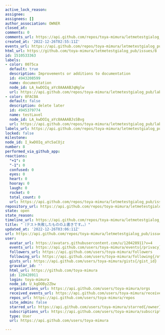 ```yaml
---
active_lock_reason: 
assignee: 
assignees: []
author_association: OWNER
closed_at: 
comments: 0
comments_url: https://api.github.com/repos/toya-mimura/letmetestgialog_pub/issues/8/comments
created_at: '2022-12-26T02:55:11Z'
events_url: https://api.github.com/repos/toya-mimura/letmetestgialog_pub/issues/8/events
html_url: https://github.com/toya-mimura/letmetestgialog_pub/issues/8
id: 1510533363
labels:
- color: 0075ca
  default: true
  description: Improvements or additions to documentation
  id: 4943208599
  name: documentation
  node_id: LA_kwDOIq_aYc8AAAABJqNglw
  url: https://api.github.com/repos/toya-mimura/letmetestgialog_pub/labels/documentation
- color: 0FAC0A
  default: false
  description: delete later
  id: 4945379774
  name: testLavel
  node_id: LA_kwDOIq_aYc8AAAABJsSBvg
  url: https://api.github.com/repos/toya-mimura/letmetestgialog_pub/labels/testLavel
labels_url: https://api.github.com/repos/toya-mimura/letmetestgialog_pub/issues/8/labels{/name}
locked: false
milestone: 
node_id: I_kwDOIq_aYc5aCOjz
number: 8
performed_via_github_app: 
reactions:
  "+1": 0
  "-1": 0
  confused: 0
  eyes: 0
  heart: 0
  hooray: 0
  laugh: 0
  rocket: 0
  total_count: 0
  url: https://api.github.com/repos/toya-mimura/letmetestgialog_pub/issues/8/reactions
repository_url: https://api.github.com/repos/toya-mimura/letmetestgialog_pub
state: open
state_reason: 
timeline_url: https://api.github.com/repos/toya-mimura/letmetestgialog_pub/issues/8/timeline
title: "（テスト失敗したものの上書きです。。）"
updated_at: '2022-12-26T03:06:11Z'
url: https://api.github.com/repos/toya-mimura/letmetestgialog_pub/issues/8
user:
  avatar_url: https://avatars.githubusercontent.com/u/120428911?v=4
  events_url: https://api.github.com/users/toya-mimura/events{/privacy}
  followers_url: https://api.github.com/users/toya-mimura/followers
  following_url: https://api.github.com/users/toya-mimura/following{/other_user}
  gists_url: https://api.github.com/users/toya-mimura/gists{/gist_id}
  gravatar_id: ''
  html_url: https://github.com/toya-mimura
  id: 120428911
  login: toya-mimura
  node_id: U_kgDOBy2Zbw
  organizations_url: https://api.github.com/users/toya-mimura/orgs
  received_events_url: https://api.github.com/users/toya-mimura/received_events
  repos_url: https://api.github.com/users/toya-mimura/repos
  site_admin: false
  starred_url: https://api.github.com/users/toya-mimura/starred{/owner}{/repo}
  subscriptions_url: https://api.github.com/users/toya-mimura/subscriptions
  type: User
  url: https://api.github.com/users/toya-mimura

---
```

